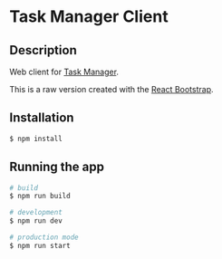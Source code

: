 # Task Manager Client

## Description

Web client for <a href="https://github.com/Cliff-JKL/task-manager" target="_blank">Task Manager</a>.

This is a raw version created with the <a href="https://https://github.com/react-bootstrap/react-bootstrap" target="_blank">React Bootstrap</a>.

## Installation

```bash
$ npm install
```

## Running the app

```bash
# build
$ npm run build
```

```bash
# development
$ npm run dev

# production mode
$ npm run start
```
